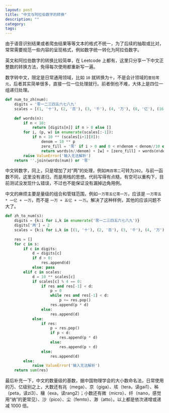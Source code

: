```yaml
---
layout: post
title: "中文与阿拉伯数字的转换"
description: ""
category:
tags:
---
```


由于语音识别结果或者爬虫结果等等文本的格式不统一，为了后续的抽取或比对，常常需要规范一些内容的呈现格式，例如数字统一转化为阿拉伯数字。

英文和阿拉伯数字的转换比较简单，在 Leetcode 上都有，这里只分享一下中文正整数的转换方法，免得每次使用都重新写一遍。

数字转中文，限定是日常通用领域，比如 `10` 就转换为`十`，不是会计领域的`壹拾零元`，后者其实简单很多，直接一位一位处理就行。前者倒也不难，大体上是四位一组递归处理。

```python
def num_to_zh(num):
    digits = '零一二三四五六七八九'
    scales = [(1, '十'), (2, '百'), (3, '千'), (4, '万'), (8, '亿'), (16, 'X')]
    
    def words(n):
        if n < 10:
            return [digits[n]] if n > 0 else []
        for i, (p, w) in enumerate(scales[:-1]):
            if n < 10 ** (scales[i+1][0]):
                denom = 10 ** p
                zero_fill = '零' if i > 0 and 0 < n%denom < denom//10 else ''
                return words(n//denom) + [w] + [zero_fill] + words(n%denom)
        raise ValueError('输入无法解析')
    return ''.join(words(num)) or '零'
```

中文转数字，同上，只是增加了对“两”的处理，例如`两百零二`可转为`202`。与前一函数不同，这里没有递归，而是用栈的思想。代码写得有点糙，有空可以重构下，目前测试没发现什么错误，不过也不能保证没有漏掉边角用例。

中文的麻烦主要是量级的组合和管辖范围，例如`一万零五亿零一万`，应该是 `一万零五 * 一亿 + 一万`，而不是 `一万 + 五亿 + 一万`。解决了这种样例，其他的应该问题不大了。

```python
def zh_to_num(s):
    digits = {k:i for i,k in enumerate('零一二三四五六七八九')}
    digits['两'] = 2
    scales = {k:i for i,k in [(1, '十'), (2, '百'), (3, '千'), (4, '万'), (8, '亿')]}
    
    res = []
    for c in s:
        if c in digits:
            d = digits[c]
            if d > 0:
                res.append(d)
            else: pass
        elif c in scales:
            d = 10 ** scales[c]
            if scales[c] % 4 == 0:
                if res and res[-1] < d:
                    p = 0
                    while res and res[-1] < d:
                        p += res.pop()
                    res.append(p * d)
                else:
                    res.append(d)
            else:
                if res: 
                    p = res.pop()
                    if p < d:
                        res.append(p * d)
                    else:
                        res.append(p + d)
                else:
                    res.append(d)
        else:
            raise ValueError('输入无法解析')
    return sum(res)
```

最后补充一下，中文的数量级的基数，据中国物理学会的大小数命名法，日常使用的万、亿级别之上，大数还有兆（mega）、京（giga）、垓（tera，读gai1）、秭（peta，读zi3）、穰（exa，读rang2）；小数还有微（micro）、纤（nano，感觉用“纳”的更常见）、沙（pico）、尘（femto）、渺（atto）。以上都是依次递增或递减 1000 倍。

